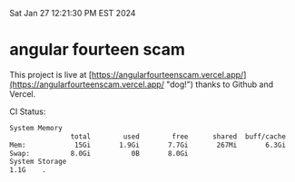 Sat Jan 27 12:21:30 PM EST 2024

# angular fourteen scam


This project is live at [https://angularfourteenscam.vercel.app/](https://angularfourteenscam.vercel.app/ "dog!") thanks to Github and Vercel.

CI Status: 

```bash
System Memory
               total        used        free      shared  buff/cache   available
Mem:            15Gi       1.9Gi       7.7Gi       267Mi       6.3Gi        13Gi
Swap:          8.0Gi          0B       8.0Gi
System Storage
1.1G	.
```
